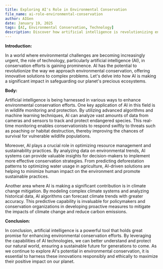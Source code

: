 ```yaml
---
title: Exploring AI's Role in Environmental Conservation
file_name: ai-role-environmental-conservation
author: AIGen
date: January 19, 2025
tags: [AI, Environmental Conservation, Technology]
description: Discover how artificial intelligence is revolutionizing environmental conservation efforts.
---
```


**Introduction:**

In a world where environmental challenges are becoming increasingly urgent, the role of technology, particularly artificial intelligence (AI), in conservation efforts is gaining prominence. AI has the potential to revolutionize the way we approach environmental conservation, offering innovative solutions to complex problems. Let's delve into how AI is making a significant impact in safeguarding our planet's precious ecosystems.

**Body:**

Artificial intelligence is being harnessed in various ways to enhance environmental conservation efforts. One key application of AI in this field is in wildlife monitoring and protection. By utilizing advanced algorithms and machine learning techniques, AI can analyze vast amounts of data from cameras and sensors to track and protect endangered species. This real-time monitoring enables conservationists to respond swiftly to threats such as poaching or habitat destruction, thereby improving the chances of survival for vulnerable wildlife populations.

Moreover, AI plays a crucial role in optimizing resource management and sustainability practices. By analyzing data on environmental trends, AI systems can provide valuable insights for decision-makers to implement more effective conservation strategies. From predicting deforestation patterns to optimizing water usage in agriculture, AI-driven solutions are helping to minimize human impact on the environment and promote sustainable practices.

Another area where AI is making a significant contribution is in climate change mitigation. By modeling complex climate systems and analyzing historical data, AI algorithms can forecast climate trends with greater accuracy. This predictive capability is invaluable for policymakers and conservation organizations in developing proactive measures to mitigate the impacts of climate change and reduce carbon emissions.

**Conclusion:**

In conclusion, artificial intelligence is a powerful tool that holds great promise for enhancing environmental conservation efforts. By leveraging the capabilities of AI technologies, we can better understand and protect our natural world, ensuring a sustainable future for generations to come. As we continue to explore AI's potential in environmental conservation, it is essential to harness these innovations responsibly and ethically to maximize their positive impact on our planet.